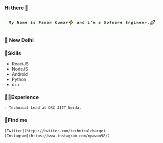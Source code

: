 ### Hi there 👋

![pawan](https://github.com/npawan98/npawan98/blob/master/pawan.gif)

### 📌 New Delhi
### 🚀Skills
  - ReactJS
  - NodeJS
  - Android
  - Python
  - c++
### 👨‍💼Experience
    - Technical Lead at DSC JIIT Noida.

### 🤪Find me 
    [Twitter](https://twitter.com/technicalcharge)
    [Instagram](https://www.instagram.com/npawan98/)
<!--
**npawan98/npawan98** is a ✨ _special_ ✨ repository because its `README.md` (this file) appears on your GitHub profile.

Here are some ideas to get you started:

- 🔭 I’m currently working on ...
- 🌱 I’m currently learning ...
- 👯 I’m looking to collaborate on ...
- 🤔 I’m looking for help with ...
- 💬 Ask me about ...
- 📫 How to reach me: ...
- 😄 Pronouns: ...
- ⚡ Fun fact: ...
-->
